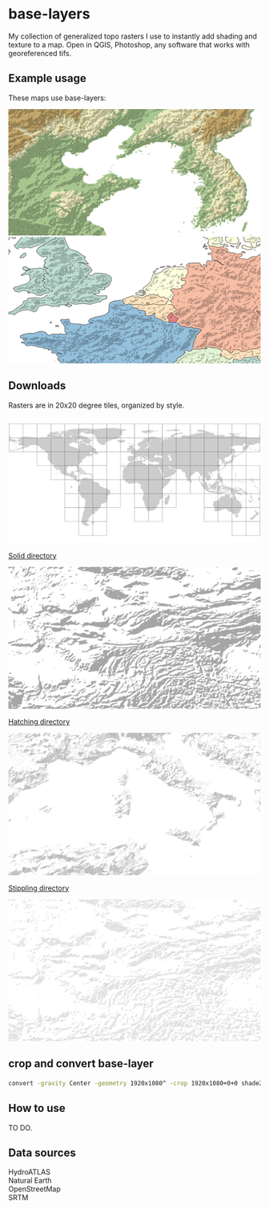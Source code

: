 # base-layers

My collection of generalized topo rasters I use to instantly add shading and texture to a map. Open in QGIS, Photoshop, any software that works with georeferenced tifs.

## Example usage

These maps use base-layers:  

<img src="img/example_hatching.png"/>
<img src="img/example_stippling.png"/>

## Downloads

Rasters are in 20x20 degree tiles, organized by style.

<img src="img/grid_20_20.png"/>

[Solid directory](https://github.com/geographyclub/base-layers/tree/main/solid)

<img src="img/solid_xmin_60_xmax_80_ymin_30_ymax_50.png"/>

[Hatching directory](https://github.com/geographyclub/base-layers/tree/main/hatching)

<img src="img/hatching_xmin_0_xmax_20_ymin_30_ymax_50.png"/>

[Stippling directory](https://github.com/geographyclub/base-layers/tree/main/stippling)

<img src="img/stippling_xmin_60_xmax_80_ymin_30_ymax_50.png"/>

## crop and convert base-layer

```bash
convert -gravity Center -geometry 1920x1080^ -crop 1920x1080+0+0 shade2/xmin_-80_xmax_-60_ymin_-50_ymax_-30.tif shade2_xmin_-80_xmax_-60_ymin_-50_ymax_-30.png
```

## How to use

TO DO.

## Data sources

HydroATLAS  
Natural Earth  
OpenStreetMap  
SRTM  
